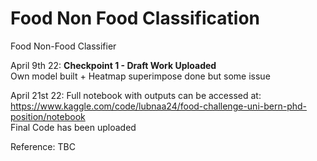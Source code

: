 # Food Non Food Classification
Food Non-Food Classifier


April 9th 22: 
**Checkpoint 1 -  Draft Work Uploaded**\
Own model built + Heatmap superimpose done but some issue



April 21st 22:
Full notebook with outputs can be accessed at: https://www.kaggle.com/code/lubnaa24/food-challenge-uni-bern-phd-position/notebook \
Final Code has been uploaded






















Reference: TBC
